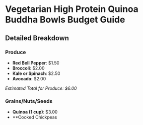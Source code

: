 # Vegetarian High Protein Quinoa Buddha Bowls Budget Guide

## Detailed Breakdown

### Produce
- **Red Bell Pepper**: $1.50
- **Broccoli**: $2.00
- **Kale or Spinach**: $2.50
- **Avocado**: $2.00

*Estimated Total for Produce: $6.00*

### Grains/Nuts/Seeds
- **Quinoa (1 cup)**: $3.00
- **Cooked Chickpeas